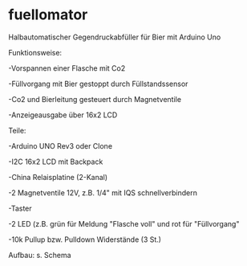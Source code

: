 # fuellomator
Halbautomatischer Gegendruckabfüller für Bier mit Arduino Uno

Funktionsweise:

-Vorspannen einer Flasche mit Co2

-Füllvorgang mit Bier gestoppt durch Füllstandssensor

-Co2 und Bierleitung gesteuert durch Magnetventile

-Anzeigeausgabe über 16x2 LCD

Teile:

-Arduino UNO Rev3 oder Clone

-I2C 16x2 LCD mit Backpack

-China Relaisplatine (2-Kanal) 

-2 Magnetventile 12V, z.B. 1/4" mit IQS schnellverbindern

-Taster

-2 LED (z.B. grün für Meldung "Flasche voll" und rot für "Füllvorgang"

-10k Pullup bzw. Pulldown Widerstände (3 St.)


Aufbau: s. Schema
